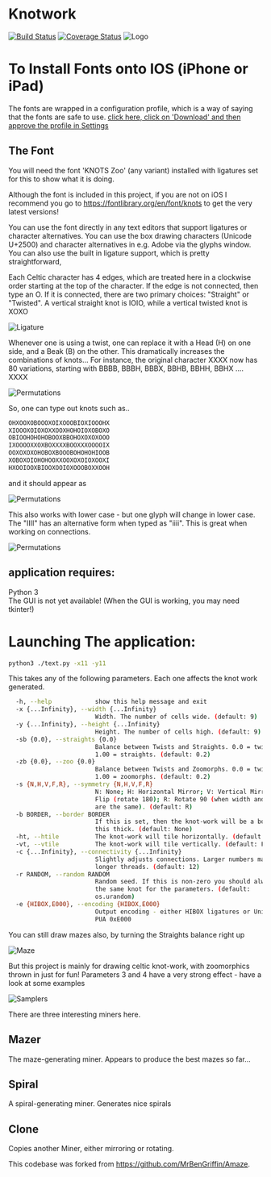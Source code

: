# Knotwork 
[![Build Status](https://travis-ci.org/MrBenGriffin/Knot.svg?branch=master)](https://travis-ci.org/MrBenGriffin/Knot?branch=master) 
[![Coverage Status](https://coveralls.io/repos/github/MrBenGriffin/Knot/badge.svg?branch=master)](https://coveralls.io/github/MrBenGriffin/Knot?branch=master)
![Logo](assets/logo.png)

# To Install Fonts onto IOS (iPhone or iPad)
The fonts are wrapped in a configuration profile, which is a way of saying that the fonts are safe to use.
[click here, click on 'Download' and then approve the profile in Settings](assets/KNOTSZoomorphFonts.mobileconfig)

## The Font
You will need the font 'KNOTS Zoo' (any variant) installed with ligatures set for this to show what it is doing.

Although the font is included in this project, if you are not on iOS I recommend you go to https://fontlibrary.org/en/font/knots to get the very latest versions!

You can use the font directly in any text editors that support ligatures or character alternatives.
You can use the box drawing characters (Unicode U+2500) and character alternatives in e.g. Adobe via the glyphs window.
You can also use the built in ligature support, which is pretty straightforward,

Each Celtic character has 4 edges, which are treated here in a clockwise order starting at the top of the character.
If the edge is not connected, then type an O.  If it is connected, there are two primary choices:
"Straight" or "Twisted". A vertical straight knot is IOIO, while a vertical twisted knot is XOXO

![Ligature](assets/liga.png)

Whenever one is using a twist, one can replace it with a Head (H) on one side, and a Beak (B) on the other.
This dramatically increases the combinations of knots... For instance, the original character XXXX now has 80 variations, 
starting with BBBB, BBBH, BBBX, BBHB, BBHH, BBHX .... XXXX

![Permutations](assets/XXXXVariations.png)

So, one can type out knots such as..
```bash
OHXOOXOBOOOXOIXOOOBIOXIOOOHX
XIOOOXOIOXOXXOOXHOHOIOXOBOXO
OBIOOHOHOHOBOOXBBOHOXOXOXOOO
IXOOOOXXOXBOXXXXBOOXXXOOOOIX
OOXOXOXOHOBOXBOOOBOHOHOHIOOB
XOBOXOIOHOHOOXXOOXOXOIOXOOXI
HXOOIOOXBIOOXOOIOXOOOBOXXOOH
```
and it should appear as

![Permutations](assets/result.png)

This also works with lower case - but one glyph will change in lower case.
The "IIII" has an alternative form when typed as "iiii". This is great when working on connections.

![Permutations](assets/IIIIAlt.png)


## application requires:
Python 3  
The GUI is not yet available! (When the GUI is working, you may need tkinter!)

# Launching The application:
```bash
python3 ./text.py -x11 -y11 
```
This takes any of the following parameters. Each one affects the knot work generated.

```bash
  -h, --help            show this help message and exit
  -x {...Infinity}, --width {...Infinity}
                        Width. The number of cells wide. (default: 9)
  -y {...Infinity}, --height {...Infinity}
                        Height. The number of cells high. (default: 9)
  -sb {0.0}, --straights {0.0}
                        Balance between Twists and Straights. 0.0 = twists,
                        1.00 = straights. (default: 0.2)
  -zb {0.0}, --zoo {0.0}
                        Balance between Twists and Zoomorphs. 0.0 = twists,
                        1.00 = zoomorphs. (default: 0.2)
  -s {N,H,V,F,R}, --symmetry {N,H,V,F,R}
                        N: None; H: Horizontal Mirror; V: Vertical Mirror; F:
                        Flip (rotate 180); R: Rotate 90 (when width and height
                        are the same). (default: R)
  -b BORDER, --border BORDER
                        If this is set, then the knot-work will be a border
                        this thick. (default: None)
  -ht, --htile          The knot-work will tile horizontally. (default: False)
  -vt, --vtile          The knot-work will tile vertically. (default: False)
  -c {...Infinity}, --connectivity {...Infinity}
                        Slightly adjusts connections. Larger numbers make
                        longer threads. (default: 12)
  -r RANDOM, --random RANDOM
                        Random seed. If this is non-zero you should always get
                        the same knot for the parameters. (default:
                        os.urandom)
  -e {HIBOX,E000}, --encoding {HIBOX,E000}
                        Output encoding - either HIBOX ligatures or Unicode
                        PUA 0xE000

```
You can still draw mazes also, by turning the Straights balance right up

![Maze](assets/maze.png)

But this project is mainly for drawing celtic knot-work, with zoomorphics thrown in just for fun!
Parameters 3 and 4 have a very strong effect - have a look at some examples

![Samplers](assets/samples.png)

There are three interesting miners here.
## Mazer
The maze-generating miner. Appears to produce the best mazes so far...

## Spiral
A spiral-generating miner. Generates nice spirals

## Clone
Copies another Miner, either mirroring or rotating.

This codebase was forked from https://github.com/MrBenGriffin/Amaze.

